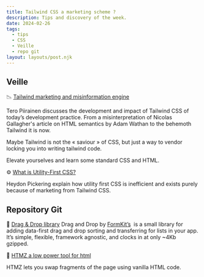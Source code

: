 ```yaml
---
title: Tailwind CSS a marketing scheme ?
description: Tips and discovery of the week.
date: 2024-02-26
tags:
  - tips
  - CSS
  - Veille
  - repo git
layout: layouts/post.njk
---
```


## Veille

📉 [Tailwind marketing and misinformation engine](https://nuejs.org/blog/tailwind-misinformation-engine/)

Tero Piirainen discusses the development and impact of Tailwind CSS of today’s development practice. From a misinterpretation of Nicolas Gallagher's article on HTML semantics by Adam Wathan to the behemoth Tailwind it is now.

Maybe Tailwind is not the « saviour » of CSS, but just a way to vendor locking you into writing tailwind code.

Elevate yourselves and learn some standard CSS and HTML.

⚙️ [What is Utility-First CSS?](https://heydonworks.com/article/what-is-utility-first-css/#main)

Heydon Pickering explain how utility first CSS is inefficient and exists purely because of marketing from Tailwind CSS.

## Repository Git

🔮 [Drag & Drop library](https://drag-and-drop.formkit.com/)
Drag and Drop by [FormKit’s](https://formkit.com/?utm_source=dnd&utm_medium=website&utm_campaign=body)  is a small library for adding data-first drag and drop sorting and transferring for lists in your app. It’s simple, flexible, framework agnostic, and clocks in at only ~4Kb gzipped.

🐙 [HTMZ a low power tool for html](https://leanrada.com/htmz/)

HTMZ lets you swap fragments of the page using vanilla HTML code.

